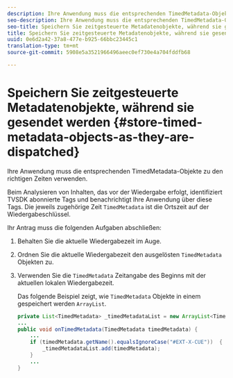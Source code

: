 ```yaml
---
description: Ihre Anwendung muss die entsprechenden TimedMetadata-Objekte zu den richtigen Zeiten verwenden.
seo-description: Ihre Anwendung muss die entsprechenden TimedMetadata-Objekte zu den richtigen Zeiten verwenden.
seo-title: Speichern Sie zeitgesteuerte Metadatenobjekte, während sie gesendet werden
title: Speichern Sie zeitgesteuerte Metadatenobjekte, während sie gesendet werden
uuid: 0e6d2a42-37a8-477e-b925-66bbc23445c1
translation-type: tm+mt
source-git-commit: 5908e5a3521966496aeec0ef730e4a704fddfb68

---
```



# Speichern Sie zeitgesteuerte Metadatenobjekte, während sie gesendet werden {#store-timed-metadata-objects-as-they-are-dispatched}

Ihre Anwendung muss die entsprechenden TimedMetadata-Objekte zu den richtigen Zeiten verwenden.

Beim Analysieren von Inhalten, das vor der Wiedergabe erfolgt, identifiziert TVSDK abonnierte Tags und benachrichtigt Ihre Anwendung über diese Tags. Die jeweils zugehörige Zeit `TimedMetadata` ist die Ortszeit auf der Wiedergabeschlüssel.

Ihr Antrag muss die folgenden Aufgaben abschließen:

1. Behalten Sie die aktuelle Wiedergabezeit im Auge.
1. Ordnen Sie die aktuelle Wiedergabezeit den ausgelösten `TimedMetadata` Objekten zu.

1. Verwenden Sie die `TimedMetadata` Zeitangabe des Beginns mit der aktuellen lokalen Wiedergabezeit.

   Das folgende Beispiel zeigt, wie `TimedMetadata` Objekte in einem gespeichert werden `ArrayList`.

   ```java
   private List<TimedMetadata> _timedMetadataList = new ArrayList<TimedMetadata>(); 
   ... 
   public void onTimedMetadata(TimedMetadata timedMetadata) { 
       ... 
       if (timedMetadata.getName().equalsIgnoreCase("#EXT-X-CUE"))  { 
           _timedMetadataList.add(timedMetadata); 
       } 
       ... 
   }
   ```

